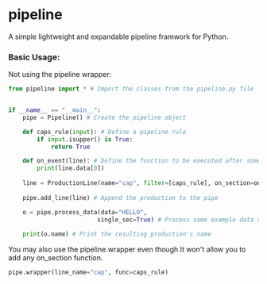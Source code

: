 # pipeline
A simple lightweight and expandable pipeline framwork for Python.

### Basic Usage:

Not using the pipeline wrapper:
```py
from pipeline import * # Import the classes from the pipeline.py file


if __name__ == "__main__": 
    pipe = Pipeline() # Create the pipeline object

    def caps_rule(input): # Define a pipeline rule 
        if input.isupper() is True:
            return True

    def on_event(line): # Define the function to be executed after something has been added to the production line
        print(line.data[0])
     
    line = ProductionLine(name="cap", filter=[caps_rule], on_section=on_event) # Create the ProductionLine object
     
    pipe.add_line(line) # Append the production to the pipe

    o = pipe.process_data(data="HELLO",
                         single_sec=True) # Process some example data and return after a single section
                         
    print(o.name) # Print the resulting production's name
```

You may also use the pipeline.wrapper even though It won't allow you to add any on_section function.

```py
pipe.wrapper(line_name="cap", func=caps_rule)
```
